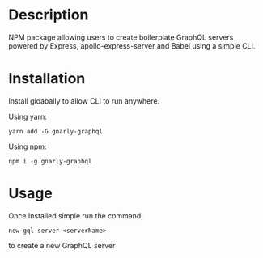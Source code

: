 # Description

NPM package allowing users to create boilerplate GraphQL servers powered by Express, apollo-express-server and Babel using a simple CLI.

# Installation

Install gloabally to allow CLI to run anywhere. 

Using yarn:

`yarn add -G gnarly-graphql`

Using npm:

`npm i -g gnarly-graphql`


# Usage

Once Installed simple run the command: 

`new-gql-server <serverName>`

to create a new GraphQL server 

